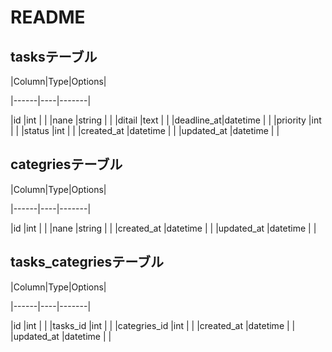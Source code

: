 # README

## tasksテーブル

|Column|Type|Options|

|------|----|-------|

|id         |int        |           |
|nane       |string     |           |
|ditail     |text       |           |
|deadline_at|datetime   |           |
|priority   |int        |           |
|status     |int        |           |
|created_at |datetime   |           |
|updated_at |datetime   |           |


## categriesテーブル

|Column|Type|Options|

|------|----|-------|

|id         |int        |           |
|nane       |string     |           |
|created_at |datetime   |           |
|updated_at |datetime   |           |

## tasks_categriesテーブル

|Column|Type|Options|

|------|----|-------|

|id             |int        |           |
|tasks_id       |int        |           |
|categries_id   |int        |           |
|created_at     |datetime   |           |
|updated_at     |datetime   |           |

